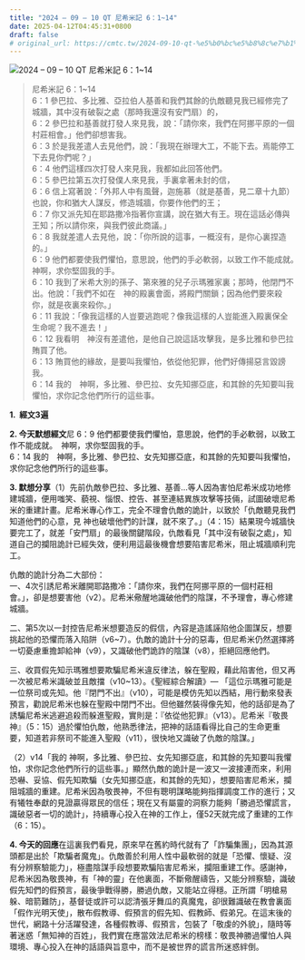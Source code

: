 ```yaml
---
title: "2024 – 09 – 10 QT 尼希米記 6：1~14"
date: 2025-04-12T04:45:31+0800
draft: false
# original_url: https://cmtc.tw/2024-09-10-qt-%e5%b0%bc%e5%b8%8c%e7%b1%b3%e8%a8%98-6%ef%bc%9a114
---
```


![2024 – 09 – 10 QT 尼希米記 6：1\~14](/images/qt.jpg  "2024 – 09 – 10 QT 尼希米記 6：1\~14")

> 尼希米記 6：1\~14  
> 6：1 參巴拉、多比雅、亞拉伯人基善和我們其餘的仇敵聽見我已經修完了城牆，其中沒有破裂之處（那時我還沒有安門扇）的，  
> 6：2 參巴拉和基善就打發人來見我，說：「請你來，我們在阿挪平原的一個村莊相會。」他們卻想害我。  
> 6：3 於是我差遣人去見他們，說：「我現在辦理大工，不能下去。焉能停工下去見你們呢？」  
> 6：4 他們這樣四次打發人來見我，我都如此回答他們。  
> 6：5 參巴拉第五次打發僕人來見我，手裏拿著未封的信，  
> 6：6 信上寫著說：「外邦人中有風聲，迦施慕（就是基善，見二章十九節）也說，你和猶大人謀反，修造城牆，你要作他們的王；  
> 6：7 你又派先知在耶路撒冷指著你宣講，說在猶大有王。現在這話必傳與王知；所以請你來，與我們彼此商議。」  
> 6：8 我就差遣人去見他，說：「你所說的這事，一概沒有，是你心裏捏造的。」  
> 6：9 他們都要使我們懼怕，意思說，他們的手必軟弱，以致工作不能成就。　神啊，求你堅固我的手。  
> 6：10 我到了米希大別的孫子、第來雅的兒子示瑪雅家裏；那時，他閉門不出。他說：「我們不如在　神的殿裏會面，將殿門關鎖；因為他們要來殺你，就是夜裏來殺你。」  
> 6：11 我說：「像我這樣的人豈要逃跑呢？像我這樣的人豈能進入殿裏保全生命呢？我不進去！」  
> 6：12 我看明　神沒有差遣他，是他自己說這話攻擊我，是多比雅和參巴拉賄買了他。  
> 6：13 賄買他的緣故，是要叫我懼怕，依從他犯罪，他們好傳揚惡言毀謗我。  
> 6：14 我的　神啊，多比雅、參巴拉、女先知挪亞底，和其餘的先知要叫我懼怕，求你記念他們所行的這些事。

**1.  經文3遍**

**2. 今天默想經文**尼 6：9 他們都要使我們懼怕，意思說，他們的手必軟弱，以致工作不能成就。　神啊，求你堅固我的手。  
6：14 我的　神啊，多比雅、參巴拉、女先知挪亞底，和其餘的先知要叫我懼怕，求你記念他們所行的這些事。

**3. 默想分享**（1）先前仇敵參巴拉、多比雅、基善…等人因為害怕尼希米成功地修建城牆，便用嗤笑、藐視、惱恨、控告、甚至連結異族攻擊等技倆，試圖破壞尼希米的重建計畫。尼希米專心作工，完全不理會仇敵的詭計，以致於「仇敵聽見我們知道他們的心意，見 神也破壞他們的計謀，就不來了。」（4：15）結果現今城牆快要完工了，就差「安門扇」的最後關鍵階段，仇敵看見「其中沒有破裂之處」，知道自己的攔阻詭計已經失效，便利用這最後機會想要陷害尼希米，阻止城牆順利完工。

仇敵的詭計分為二大部份：  
一、4次引誘尼希米離開耶路撒冷：「請你來，我們在阿挪平原的一個村莊相會。」，卻是想要害他（v2）。尼希米儆醒地識破他們的陰謀，不予理會，專心修建城牆。

二、第5次以一封控告尼希米想要造反的假信，內容是造謠誣陷他企圖謀反，想要挑起他的恐懼而落入陷阱（v6\~7）。仇敵的詭計十分的惡毒，但尼希米仍然選擇將一切憂慮重擔卸給神（v9），又識破他們詭詐的陰謀（v8），拒絕回應他們。

三、收買假先知示瑪雅想要欺騙尼希米違反律法，躲在聖殿，藉此陷害他，但又再一次被尼希米識破並且敵擋（v10\~13）。《聖經綜合解讀》— 「這位示瑪雅可能是一位祭司或先知。他『閉門不出』（v10），可能是模仿先知以西結，用行動來發表預言，勸說尼希米也躲在聖殿中閉門不出。但他雖然裝得像先知，他的話卻是為了誘騙尼希米逃避追殺而躲進聖殿，實則是：『依從他犯罪』（v13）。尼希米『敬畏神』（5：15）過於懼怕仇敵，他熟悉律法，把神的話語看得比自己的生命更重要，知道若非祭司不能進入聖殿（v11），很快地又識破了仇敵的陰謀。」

（2）v14「我的 神啊，多比雅、參巴拉、女先知挪亞底，和其餘的先知要叫我懼怕，求你記念他們所行的這些事。」顯然仇敵的詭計是一波又一波接連而來，利用恐嚇、妥協、假先知欺騙（女先知挪亞底，和其餘的先知），想要陷害尼希米，攔阻城牆的重建。尼希米因為敬畏神，不但有聰明謀略能夠指揮調度工作的進行；又有犧牲奉獻的見證贏得眾民的信任；現在又有屬靈的洞察力能夠「勝過恐懼謊言，識破惡者一切的詭計」，持續專心投入在神的工作上，僅52天就完成了重建的工作（6：15）。

**4. 今天的回應**在這裏我們看見，原來早在舊約時代就有了「詐騙集團」，因為其源頭都是出於「欺騙者魔鬼」。仇敵善於利用人性中最軟弱的就是「恐懼、懷疑、沒有分辨察驗能力」，極盡陰謀手段想要欺騙陷害尼希米，攔阻重建工作。感謝神，尼希米因為敬畏神，有「神的靈」在他裏面，不斷儆醒禱告，又能分辨察驗，識破假先知們的假預言，最後爭戰得勝，勝過仇敵，又能站立得穩。正所謂「明槍易躲、暗箭難防」，基督徒或許可以認清張牙舞瓜的真魔鬼，卻很難識破在教會裏面「假作光明天使」，散布假教導、假預言的假先知、假教師、假弟兄。在這末後的世代，網路十分活躍發達，各種假教導、假預言，包裝了「敬虔的外貌」，隨時等著迷惑「無知神的百姓」，我們實在應當效法尼希米的榜樣：敬畏神勝過懼怕人與環境、專心投入在神的話語與旨意中，而不是被世界的謊言所迷惑絆倒。